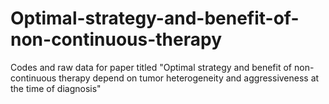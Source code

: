 # Optimal-strategy-and-benefit-of-non-continuous-therapy
Codes and raw data for paper titled "Optimal strategy and benefit of non-continuous therapy depend on tumor heterogeneity and aggressiveness at the time of diagnosis"
